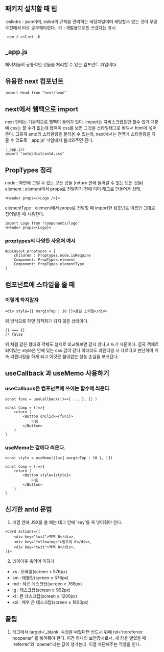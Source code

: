 ## 패키지 설치할 때 팁

.eslintrc : json이며, eslint의 규칙을 관리하는 세팅파일이며 세팅할수 있는 것이 무궁무진해서 따로 공부해야한다.
-D : 개발용으로만 쓰겠다는 표시

```
 npm i eslint -D
```

## \_app.js

페이지들의 공통적인 것들을 처리할 수 있는 컴포넌트 파일이다.

## 유용한 next 컴포넌트

```
import Head from "next/head"
```

## next에서 웹팩으로 import

next 안에는 기본적으로 웹팩이 들어가 있다.
import는 자바스크립트만 할수 있기 때문에 css는 할 수가 없는데
웹팩이 css를 보면 그것을 스타일태그로 바꿔서 html에 넣어준다.
그렇게 antd의 스타일링을 불러올 수 있는데, next에서는 전역에 스타일링을 다 줄 수 있도록 '\_app.js' 파일에서 불러와주면 된다.

```
(_app.js)
import "antd/dist/antd.css"
```

## PropTypes 정리

node : 화면에 그릴 수 있는 모든 것들 (return 안에 들어갈 수 있는 모든 것들)
element : element에서 props로 전달하기 전에 이미 태그로 만들어둔 상태.

```
<Header props={<Logo />}>
```

elementType : element에서 props로 전달할 때 import한 컴포넌트 이름만 그대로 집어넣을 때 사용한다.

```
import Logo from "components/logo"
<Header props={Logo}>
```

### proptypes의 다양한 사용처 예시

```
AppLayout.proptypes = {
    children : Proptypes.node.isRequire
    Component: PropTypes.element
    Component: PropTypes.elementType
}
```

## 컴포넌트에 스타일을 줄 때

### 이렇게 하지말자

```
<div style={{ marginTop : 10 }}>틀린 스타일</div>
```

위 방식으로 하면 최적화가 되지 않은 상태이다.

```
{} === {}
// false
```

위 처럼 같은 형태의 객체도 실제로 비교해보면 같지 않다고 뜨기 때문이다.
결국 객체로 되어있는 style은 안에 있는 css 값이 같다 하더라도 리렌더링 시 다르다고 판단하여 계속 리렌더링을 하게 되고 이것은 쓸데없는 성능 손실을 보게된다.

## useCallback 과 useMemo 사용하기

### useCallback은 컴포넌트에 쓰이는 함수에 씌운다.

```
const func = useCallback(()=>{ ... }, [] )

const Comp = ()=>{
    return (
        <Button onClick={func}>
            다음
        </Button>
    )
}
```

### useMemo는 값에다 씌운다.

```
const style = useMemo(()=>{ marginTop : 10 }, [])

const Comp = ()=>{
    return (
        <Button style={style}>
            다음
        </Button>
    )
}
```

## 신기한 antd 문법

1. 배열 안에 JSX를 쓸 때는 태그 안에 'key'를 꼭 넣어줘야 한다.

```
<Card actions={[
    <div key="twit">짹짹 0</div>,
    <div key="followings">팔로워 0</div>,
    <div key="twit">짹짹 0</div>,
]}>
```

2. 레이아웃 축약어 익히기

-   xs : 모바일(screen < 576px)
-   sm : 태블릿(screen ≥ 576px)
-   md : 작은 데스크탑(screen ≥ 768px)
-   lg : 데스크탑(screen ≥ 992px)
-   xl : 큰 데스크탑(screen ≥ 1200px)
-   xxl : 매우 큰 데스크탑(screen ≥ 1600px)

## 꿀팁

1. <a> 태그에서 target='\_blank' 속성을 써줬다면 반드시 뒤에 rel='noreferrer noopener' 를 넣어줘야 한다. 이건 하나의 보안장치로서, 새 창을 열었을 때 'referrer'와 'opener'라는 값이 생기는데, 이걸 차단해주는 역할을 한다.
